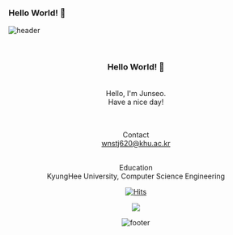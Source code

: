 ### Hello World! 👋


![header](https://capsule-render.vercel.app/api?type=waving&&color=gradient&height=100&section=header&fontSize=90)

<div align = "center">
  
<br/>
<h3>Hello World! 🥳</h3><br/>
Hello, I'm Junseo.<br/>
Have a nice day!
<br/><br/>
  
<br/>Contact<br/>
wnstj620@khu.ac.kr
  
<br/>Education<br/>
KyungHee University, Computer Science Engineering
  

[![Hits](https://hits.seeyoufarm.com/api/count/incr/badge.svg?url=https%3A%2F%2Fgithub.com%2Fjunseoda&count_bg=%2379C83D&title_bg=%23555555&icon=&icon_color=%23E7E7E7&title=hits&edge_flat=false)](https://hits.seeyoufarm.com)

  
<a href = "https://www.instagram.com/junx__o/"> 
<img src = "http://img.shields.io/badge/-Instagram-pink?style=for-the-badge&logo=#E4405F&link=https://www.instagram.com/junx__o/"></a>


![footer](https://capsule-render.vercel.app/api?type=waving&&color=gradient&height=100&section=footer&fontSize=90)
  
  
